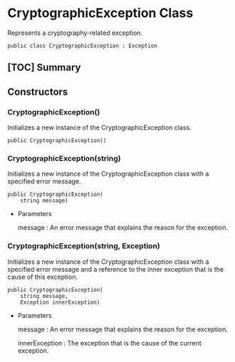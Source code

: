 # CryptographicException Class

Represents a cryptography-related exception.

    public class CryptographicException : Exception


## [TOC] Summary


## Constructors


### CryptographicException()

Initializes a new instance of the CryptographicException class.

    public CryptographicException()


### CryptographicException(string)

Initializes a new instance of the CryptographicException class with a specified
error message.

    public CryptographicException(
        string message)

* Parameters

    message
    : An error message that explains the reason for the exception.


### CryptographicException(string, Exception)

Initializes a new instance of the CryptographicException class with a specified
error message and a reference to the inner exception that is the cause of this
exception.

    public CryptographicException(
        string message,
        Exception innerException)

* Parameters

    message
    : An error message that explains the reason for the exception.

    innerException
    : The exception that is the cause of the current exception.
